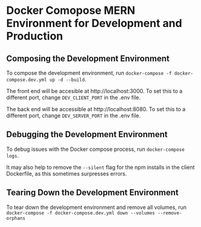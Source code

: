 # Docker Comopose MERN Environment for Development and Production

## Composing the Development Environment

To compose the development environment, run `docker-compose -f docker-compose.dev.yml up -d --build`.

The front end will be accesible at http://localhost:3000. To set this to a different port, change `DEV_CLIENT_PORT` in the .env file.

The back end will be accessible at http://localhost:8080. To set this to a different port, change `DEV_SERVER_PORT` in the .env file.

## Debugging the Development Environment

To debug issues with the Docker compose process, run `docker-compose logs`.

It may also help to remove the `--silent` flag for the npm installs in the client Dockerfile, as this sometimes surpresses errors.

## Tearing Down the Development Environment

To tear down the development environment and remove all volumes, run `docker-compose -f docker-compose.dev.yml down --volumes --remove-orphans`
